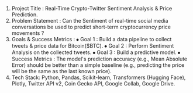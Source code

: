 1.	Project Title : Real-Time Crypto-Twitter Sentiment Analysis & Price Prediction.
2.	Problem Statement : Can the Sentiment of real-time social media conversations be used to predict short-term cryptocurrency price movements ?
3.	Goals & Success Metrics :
⦁	Goal 1 : Build a data pipeline to collect tweets & price data for Bitcoin($BTC).
⦁	Goal 2 : Perform Sentiment Analysis on the collected tweets.
⦁	Goal 3 : Build a predictive model.
⦁	Success Metrics : The model's prediction accuracy (e.g., Mean Absolute Error) should be better than a simple baseline (e.g., predicting the price will be the same as the last known price).
4. Tech Stack: Python, Pandas, Scikit-learn, Transformers (Hugging Face), Plotly, Twitter API v2, Coin Gecko API, Google Collab, Google Drive.
